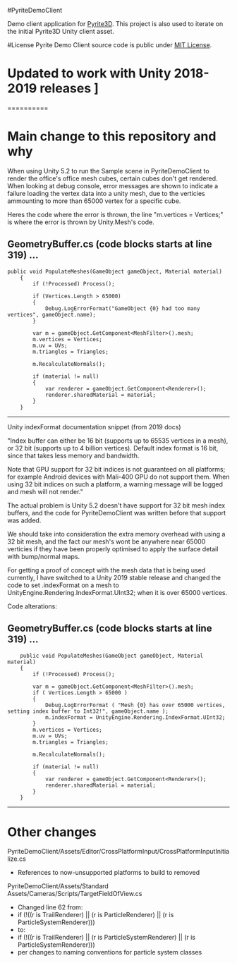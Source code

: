 #PyriteDemoClient

Demo client application for [Pyrite3D](https://github.com/PyriteServer/PyriteServer/wiki). This project is also used to iterate on the initial Pyrite3D Unity client asset.

#License
Pyrite Demo Client source code is public under [MIT License](https://github.com/PyriteServer/PyriteDemoClient/blob/master/LICENSE).

# Updated to work with Unity 2018-2019 releases ]
==========
# Main change to this repository and why


When using Unity 5.2 to run the Sample scene in PyriteDemoClient to
render the office's office mesh cubes, certain cubes don't get rendered.
When looking at debug console, error messages are shown to indicate a
failure loading the vertex data into a unity mesh, due to the verticies
ammounting to more than 65000 vertex for a specific cube.

Heres the code where the error is thrown, the line "m.vertices = Vertices;"
is where the error is thrown by Unity.Mesh's code.

GeometryBuffer.cs (code blocks starts at line 319) ...
---- 
	public void PopulateMeshes(GameObject gameObject, Material material)
        {
            if (!Processed) Process();

            if (Vertices.Length > 65000)
            {
                Debug.LogErrorFormat("GameObject {0} had too many vertices", gameObject.name);
            }

            var m = gameObject.GetComponent<MeshFilter>().mesh;
            m.vertices = Vertices;
            m.uv = UVs;
            m.triangles = Triangles;

            m.RecalculateNormals();

            if (material != null)
            {
                var renderer = gameObject.GetComponent<Renderer>();
                renderer.sharedMaterial = material;
            }
        }
----

Unity indexFormat documentation snippet (from 2019 docs)

"Index buffer can either be 16 bit (supports up to 65535 vertices in a mesh), 
or 32 bit (supports up to 4 billion vertices). Default index format is 16 
bit, since that takes less memory and bandwidth.

Note that GPU support for 32 bit indices is not guaranteed on all platforms; 
for example Android devices with Mali-400 GPU do not support them. 
When using 32 bit indices on such a platform, a warning message will be 
logged and mesh will not render."


The actual problem is Unity 5.2 doesn't have support for 32 bit mesh index
buffers, and the code for PyriteDemoClient was written before that support was
added.

We should take into consideration the extra memory overhead with using a 32 bit
mesh, and the fact our mesh's wont be anywhere near 65000 verticies if they
have been properly optimised to apply the surface detail with bump/normal maps.

For getting a proof of concept with the mesh data that is being used currently,
I have switched to a Unity 2019 stable release and changed the code to set
.indexFormat on a mesh to UnityEngine.Rendering.IndexFormat.UInt32; when it is
over 65000 vertices.

Code alterations:

GeometryBuffer.cs (code blocks starts at line 319) ...
----
        public void PopulateMeshes(GameObject gameObject, Material material)
        {
            if (!Processed) Process();

            var m = gameObject.GetComponent<MeshFilter>().mesh;
            if ( Vertices.Length > 65000 )
            {
                Debug.LogErrorFormat ( "Mesh {0} has over 65000 vertices, setting index buffer to Int32!", gameObject.name );
                m.indexFormat = UnityEngine.Rendering.IndexFormat.UInt32;
            }
            m.vertices = Vertices;
            m.uv = UVs;
            m.triangles = Triangles;

            m.RecalculateNormals();

            if (material != null)
            {
                var renderer = gameObject.GetComponent<Renderer>();
                renderer.sharedMaterial = material;
            }
        }
----

# Other changes
PyriteDemoClient/Assets/Editor/CrossPlatformInput/CrossPlatformInputInitialize.cs
- References to now-unsupported platforms to build to removed

PyriteDemoClient/Assets/Standard Assets/Cameras/Scripts/TargetFieldOfView.cs
- Changed line 62 from:
- if (!((r is TrailRenderer) || (r is ParticleRenderer) || (r is ParticleSystemRenderer)))
- to:
- if (!((r is TrailRenderer) || (r is ParticleSystemRenderer) || (r is ParticleSystemRenderer)))
- per changes to naming conventions for particle system classes